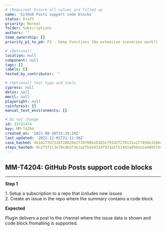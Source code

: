 ```yaml
---
# (Required) Ensure all values are filled up
name: 'GitHub Posts support code blocks'
status: Draft
priority: Normal
folder: Subscriptions
authors: ''
team_ownership: []
priority_p1_to_p4: P3 - Deep Functions (Do extensive scenarios work?)

# (Optional)
location: null
component: null
tags: []
labels: []
tested_by_contributor: ''

# (Optional) Test type and tools
cypress: null
detox: null
mmctl: null
playwright: null
rainforest: []
manual_test_environments: []

# Do not change
id: 13721474
key: MM-T4204
created_on: '2021-08-30T15:29:34Z'
last_updated: '2022-12-01T21:11:36Z'
case_hashed: 4b14177d7334f20820e2f39f68b19183c791d2f278131a177450e3266d7459d80e473a0970ac9939082dc5a7160608da
steps_hashed: 0c2f3f1c3e70cdb373e1a2fb2e4324f933a1f51493a8941e2a480576c683c7e87943b2062b0e9d150f5456f147f30280
---
```


<!-- (Auto-generated) Based on frontmatter's "key" and "name" -->

## MM-T4204: GitHub Posts support code blocks

---

**Step 1**

1\. Setup a subscription to a repo that icnludes new issues\
2\. Create an issue in the repo where the summary contains a code block

**Expected**

Plugin delivers a post to the channel where the issue data is shown and code block fromatiing is supported.
